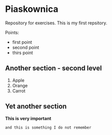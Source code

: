 # Piaskownica
Repository for exercises. This is my first repsitory.

Points:
  * first point
  * second point
  * thirs point

## Another section - second level

  1.  Apple
  2.  Orange
  3.  Carrot

## Yet another section 

  **This is very important**

  ``and this is something I do not remember``

